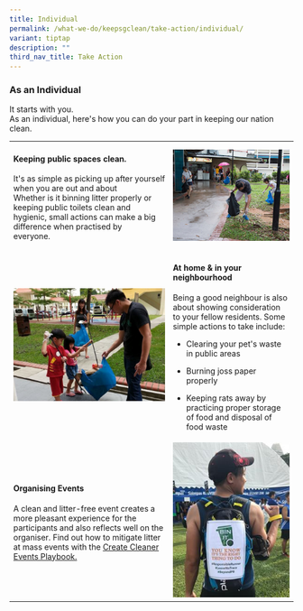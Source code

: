 ```yaml
---
title: Individual
permalink: /what-we-do/keepsgclean/take-action/individual/
variant: tiptap
description: ""
third_nav_title: Take Action
---
```

<h3>As an Individual</h3>
<p>It starts with you.
<br>As an individual, here's how you can do your part in keeping our nation
clean.</p>
<table style="minWidth: 50px">
<colgroup>
<col>
<col>
</colgroup>
<tbody>
<tr>
<td rowspan="1" colspan="1">
<h4>Keeping public spaces clean.</h4>
<p></p>
<p>It's as simple as picking up after yourself when you are out and about
<br>Whether is it binning litter properly or keeping public toilets clean
and hygienic, small actions can make a big difference when practised by
everyone.&nbsp;&nbsp; &nbsp;</p>
</td>
<td rowspan="1" colspan="1">
<div class="isomer-image-wrapper">
<img style="width: 100%" height="auto" width="100%" alt="Volunteer" src="/images/Environment and Us/Take Action/volunteerfca800d515f061ce946dff0000c37214.jpg">
</div>
</td>
</tr>
<tr>
<td rowspan="1" colspan="1">
<div class="isomer-image-wrapper">
<img style="width: 100%" height="auto" width="100%" alt="Childen conducting litter picking" src="/images/Environment and Us/Take Action/childen_conducting_litter_picking.jpg">
</div>
</td>
<td rowspan="1" colspan="1">
<h4>At home &amp; in your neighbourhood</h4>
<p></p>
<p>Being a good neighbour is also about showing consideration to your fellow
residents. Some simple actions to take include:</p>
<ul data-tight="true" class="tight">
<li>
<p>Clearing your pet's waste in public areas</p>
</li>
<li>
<p>Burning joss paper properly</p>
</li>
<li>
<p>Keeping rats away by practicing proper storage of food and disposal of
food waste</p>
</li>
</ul>
</td>
</tr>
<tr>
<td rowspan="1" colspan="1">
<h4>Organising Events</h4>
<p></p>
<p>A clean and litter-free event creates a more pleasant experience for the
participants and also reflects well on the organiser. Find out how to mitigate
litter at mass events with the&nbsp;<a href="#" rel="noopener noreferrer nofollow" target="_blank">Create Cleaner Events Playbook.</a>
</p>
</td>
<td rowspan="1" colspan="1">
<div class="isomer-image-wrapper">
<img style="width: 100%" height="auto" width="100%" alt="KSC_individual event" src="/images/Environment and Us/Take Action/img_9076_574245c4_e579_4167_bfb7_bb7d4e20b042_tmb_ze_250_350.jpg">
</div>
</td>
</tr>
</tbody>
</table>
<p></p>